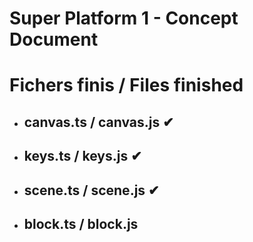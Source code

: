 # Super Platform 1 - Concept Document

# Fichers finis / Files finished

- ## canvas.ts / canvas.js ✔
- ## keys.ts / keys.js ✔
- ## scene.ts / scene.js ✔
- ## block.ts / block.js